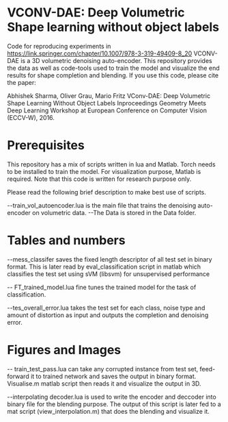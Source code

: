 
# VCONV-DAE: Deep Volumetric Shape learning without object labels
Code for reproducing experiments in https://link.springer.com/chapter/10.1007/978-3-319-49409-8_20
VCONV-DAE is a 3D volumetric denoising auto-encoder. This repository provides the data as well as code-tools
used to train the model and visualize the end results for shape completion and blending. If you use this code, please cite the paper: 

Abhishek Sharma, Oliver Grau, Mario Fritz
VConv-DAE: Deep Volumetric Shape Learning Without Object Labels Inproceedings 
Geometry Meets Deep Learning Workshop at European Conference on Computer Vision (ECCV-W), 2016.

# Prerequisites 
This repository has a mix of scripts written in lua and Matlab. Torch needs to be installed to train the model. For visualization purpose, Matlab is required. Note that this code is written for research purpose only. 

Please read the following brief description to make best use of scripts.

--train_vol_autoencoder.lua is the main file that trains the denoising auto-encoder on volumetric data.
--The Data is stored in the Data folder.


# Tables and numbers 
--mess_classifer saves the fixed length descriptor of all test set in binary format. This is later read by eval_classification script in matlab which classifies the test set using sVM (libsvm) for unsupervised performance

-- FT_trained_model.lua fine tunes the trained model for the task of classification.

--tes_overall_error.lua takes the test set for each class, noise type and amount of distortion as input and outputs the 
 completion and denoising error.


# Figures and Images
-- train_test_pass.lua can take any corrupted instance from test set, feed-forward it to trained network and saves
the output in binary format. Visualise.m matlab script then reads it and visualize the output in 3D. 

--interpolating decoder.lua is used to write the encoder and deccoder into binary file for the blending purpose. The output of this script is later fed to a mat script (view_interpolation.m) that does the blending and visualize it.



